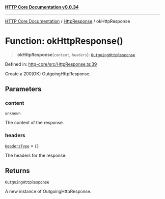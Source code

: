 [**HTTP Core Documentation v0.0.34**](../../README.md)

***

[HTTP Core Documentation](../../modules.md) / [HttpResponse](../README.md) / okHttpResponse

# Function: okHttpResponse()

> **okHttpResponse**(`content`, `headers`): [`OutgoingHttpResponse`](../../OutgoingHttpResponse/classes/OutgoingHttpResponse.md)

Defined in: [http-core/src/HttpResponse.ts:39](https://github.com/stonemjs/http-core/blob/eaa01dbfed8a1d56fab239821e27802dd54ab017/src/HttpResponse.ts#L39)

Create a 200(OK) OutgoingHttpResponse.

## Parameters

### content

`unknown`

The content of the response.

### headers

[`HeadersType`](../../declarations/type-aliases/HeadersType.md) = `{}`

The headers for the response.

## Returns

[`OutgoingHttpResponse`](../../OutgoingHttpResponse/classes/OutgoingHttpResponse.md)

A new instance of OutgoingHttpResponse.
